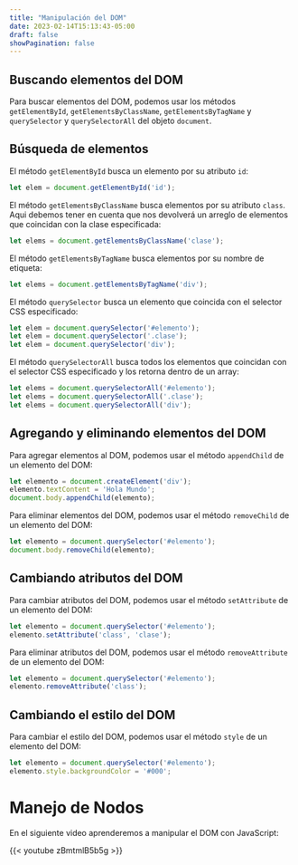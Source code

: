 ```yaml
---
title: "Manipulación del DOM"
date: 2023-02-14T15:13:43-05:00
draft: false
showPagination: false
---
```


<!-- Explicar como se debe buscar elementos del DOM desde JavaScript -->

## Buscando elementos del DOM

Para buscar elementos del DOM, podemos usar los métodos `getElementById`, `getElementsByClassName`, `getElementsByTagName` y `querySelector` y `querySelectorAll` del objeto `document`.

## Búsqueda de elementos

El método `getElementById` busca un elemento por su atributo `id`:

```js
let elem = document.getElementById('id');
```

El método `getElementsByClassName` busca elementos por su atributo `class`. Aqui debemos tener en cuenta que nos devolverá un arreglo de elementos que coincidan con la clase especificada:

```js
let elems = document.getElementsByClassName('clase');
```

El método `getElementsByTagName` busca elementos por su nombre de etiqueta:

```js
let elems = document.getElementsByTagName('div');
```

El método `querySelector` busca un elemento que coincida con el selector CSS especificado:

```js
let elem = document.querySelector('#elemento');
let elem = document.querySelector('.clase');
let elem = document.querySelector('div');
```

El método `querySelectorAll` busca todos los elementos que coincidan con el selector CSS especificado y los retorna dentro de un array:

```js
let elems = document.querySelectorAll('#elemento');
let elems = document.querySelectorAll('.clase');
let elems = document.querySelectorAll('div');
```

## Agregando y eliminando elementos del DOM

Para agregar elementos al DOM, podemos usar el método `appendChild` de un elemento del DOM:

```js
let elemento = document.createElement('div');
elemento.textContent = 'Hola Mundo';
document.body.appendChild(elemento);
```

Para eliminar elementos del DOM, podemos usar el método `removeChild` de un elemento del DOM:

```js
let elemento = document.querySelector('#elemento');
document.body.removeChild(elemento);
```

## Cambiando atributos del DOM

Para cambiar atributos del DOM, podemos usar el método `setAttribute` de un elemento del DOM:

```js
let elemento = document.querySelector('#elemento');
elemento.setAttribute('class', 'clase');
```

Para eliminar atributos del DOM, podemos usar el método `removeAttribute` de un elemento del DOM:

```js
let elemento = document.querySelector('#elemento');
elemento.removeAttribute('class');
```

## Cambiando el estilo del DOM

Para cambiar el estilo del DOM, podemos usar el método `style` de un elemento del DOM:

```js
let elemento = document.querySelector('#elemento');
elemento.style.backgroundColor = '#000';
```


# Manejo de Nodos

En el siguiente video aprenderemos a manipular el DOM con JavaScript:

{{< youtube zBmtmlB5b5g >}}
